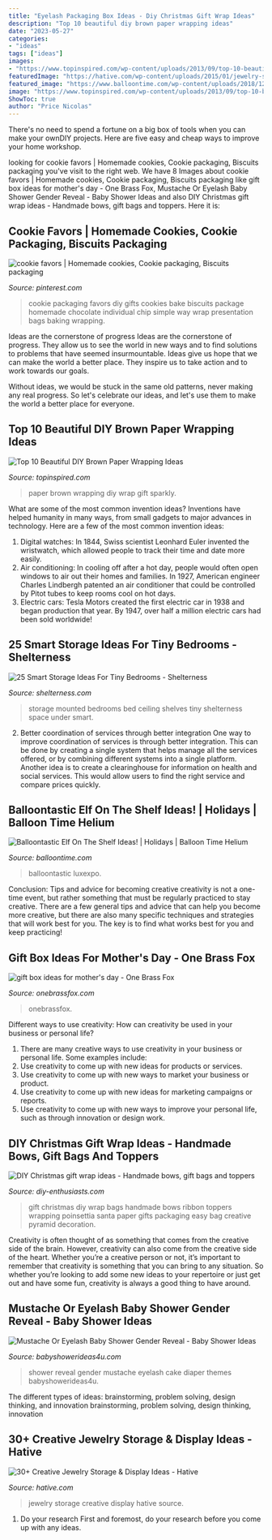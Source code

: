 ```yaml
---
title: "Eyelash Packaging Box Ideas - Diy Christmas Gift Wrap Ideas"
description: "Top 10 beautiful diy brown paper wrapping ideas"
date: "2023-05-27"
categories:
- "ideas"
tags: ["ideas"]
images:
- "https://www.topinspired.com/wp-content/uploads/2013/09/top-10-beautiful-diy-brown-paper-wrapping-ideas_01.jpg"
featuredImage: "https://hative.com/wp-content/uploads/2015/01/jewelry-storage-display-ideas/20-jewelry-storage-display-ideas.jpg"
featured_image: "https://www.balloontime.com/wp-content/uploads/2018/12/IMG_9419-800x1200.jpg"
image: "https://www.topinspired.com/wp-content/uploads/2013/09/top-10-beautiful-diy-brown-paper-wrapping-ideas_01.jpg"
ShowToc: true
author: "Price Nicolas"
---
```



There's no need to spend a fortune on a big box of tools when you can make your ownDIY projects. Here are five easy and cheap ways to improve your home workshop.

	

		
looking for cookie favors | Homemade cookies, Cookie packaging, Biscuits packaging you've visit to the right web. We have 8 Images about cookie favors | Homemade cookies, Cookie packaging, Biscuits packaging like gift box ideas for mother&#039;s day - One Brass Fox, Mustache Or Eyelash Baby Shower Gender Reveal - Baby Shower Ideas and also DIY Christmas gift wrap ideas - Handmade bows, gift bags and toppers. Here it is:
		
    
## Cookie Favors | Homemade Cookies, Cookie Packaging, Biscuits Packaging

<img loading=lazy src="https://i.pinimg.com/originals/9a/bb/07/9abb07e3d151cc1ba2a7b73b4ce2667f.jpg" onerror="this.onerror=null;this.src='https://tse4.mm.bing.net/th?id=OIP.hrcPIO4udG7SCvNLr2TxkwHaLH&amp;pid=15.1';" alt="cookie favors | Homemade cookies, Cookie packaging, Biscuits packaging">

_Source: pinterest.com_

>cookie packaging favors diy gifts cookies bake biscuits package homemade chocolate individual chip simple way wrap presentation bags baking wrapping. 

	

Ideas are the cornerstone of progress
Ideas are the cornerstone of progress. They allow us to see the world in new ways and to find solutions to problems that have seemed insurmountable.
Ideas give us hope that we can make the world a better place. They inspire us to take action and to work towards our goals.

Without ideas, we would be stuck in the same old patterns, never making any real progress. So let's celebrate our ideas, and let's use them to make the world a better place for everyone.

    
## Top 10 Beautiful DIY Brown Paper Wrapping Ideas

<img loading=lazy src="https://www.topinspired.com/wp-content/uploads/2013/09/top-10-beautiful-diy-brown-paper-wrapping-ideas_01.jpg" onerror="this.onerror=null;this.src='https://tse1.mm.bing.net/th?id=OIP.Luk6zMacKEoX79s_VDhXpQHaLI&amp;pid=15.1';" alt="Top 10 Beautiful DIY Brown Paper Wrapping Ideas">

_Source: topinspired.com_

>paper brown wrapping diy wrap gift sparkly. 

	

What are some of the most common invention ideas?
Inventions have helped humanity in many ways, from small gadgets to major advances in technology. Here are a few of the most common invention ideas:
1. Digital watches: In 1844, Swiss scientist Leonhard Euler invented the wristwatch, which allowed people to track their time and date more easily.
2. Air conditioning: In cooling off after a hot day, people would often open windows to air out their homes and families. In 1927, American engineer Charles Lindbergh patented an air conditioner that could be controlled by Pitot tubes to keep rooms cool on hot days.
3. Electric cars: Tesla Motors created the first electric car in 1938 and began production that year. By 1947, over half a million electric cars had been sold worldwide!

    
## 25 Smart Storage Ideas For Tiny Bedrooms - Shelterness

<img loading=lazy src="https://i.shelterness.com/2016/10/26-wall-mounted-storage-cabinets-over-the-bed.jpg" onerror="this.onerror=null;this.src='https://tse3.mm.bing.net/th?id=OIP.YSzEDK2VjJlg7_EtnCIj9wHaJ4&amp;pid=15.1';" alt="25 Smart Storage Ideas For Tiny Bedrooms - Shelterness">

_Source: shelterness.com_

>storage mounted bedrooms bed ceiling shelves tiny shelterness space under smart. 

	

2) Better coordination of services through better integration
One way to improve coordination of services is through better integration. This can be done by creating a single system that helps manage all the services offered, or by combining different systems into a single platform. Another idea is to create a clearinghouse for information on health and social services. This would allow users to find the right service and compare prices quickly.

    
## Balloontastic Elf On The Shelf Ideas! | Holidays | Balloon Time Helium

<img loading=lazy src="https://www.balloontime.com/wp-content/uploads/2018/12/IMG_9419-800x1200.jpg" onerror="this.onerror=null;this.src='https://tse3.mm.bing.net/th?id=OIP.rZPNXpzF0d8QO-C11QSqFQHaLH&amp;pid=15.1';" alt="Balloontastic Elf On The Shelf Ideas! | Holidays | Balloon Time Helium">

_Source: balloontime.com_

>balloontastic luxexpo. 

	

Conclusion: Tips and advice for becoming creative
creativity is not a one-time event, but rather something that must be regularly practiced to stay creative. There are a few general tips and advice that can help you become more creative, but there are also many specific techniques and strategies that will work best for you. The key is to find what works best for you and keep practicing!

    
## Gift Box Ideas For Mother&#039;s Day - One Brass Fox

<img loading=lazy src="https://onebrassfox.com/wp-content/uploads/2017/05/gift-box-ideas-for-mothers-day-olives-grace-16-768x1152.jpg" onerror="this.onerror=null;this.src='https://tse2.mm.bing.net/th?id=OIP.y7cXjtY_yuEekWJJ57y3BgHaLH&amp;pid=15.1';" alt="gift box ideas for mother&#039;s day - One Brass Fox">

_Source: onebrassfox.com_

>onebrassfox. 

	

Different ways to use creativity: How can creativity be used in your business or personal life?
1. There are many creative ways to use creativity in your business or personal life. Some examples include: 
2. Use creativity to come up with new ideas for products or services. 
3. Use creativity to come up with new ways to market your business or product. 
4. Use creativity to come up with new ideas for marketing campaigns or reports. 
5. Use creativity to come up with new ways to improve your personal life, such as through innovation or design work.

    
## DIY Christmas Gift Wrap Ideas - Handmade Bows, Gift Bags And Toppers

<img loading=lazy src="https://www.diy-enthusiasts.com/wp-content/uploads/2013/11/diy-christmas-gift-wrap-ideas-bags-santa-red-ribbon-poinsettia.jpg" onerror="this.onerror=null;this.src='https://tse1.mm.bing.net/th?id=OIP.E4D88adS5EkDCQaUIBzL3AHaOO&amp;pid=15.1';" alt="DIY Christmas gift wrap ideas - Handmade bows, gift bags and toppers">

_Source: diy-enthusiasts.com_

>gift christmas diy wrap bags handmade bows ribbon toppers wrapping poinsettia santa paper gifts packaging easy bag creative pyramid decoration. 

	

Creativity is often thought of as something that comes from the creative side of the brain. However, creativity can also come from the creative side of the heart. Whether you’re a creative person or not, it’s important to remember that creativity is something that you can bring to any situation. So whether you’re looking to add some new ideas to your repertoire or just get out and have some fun, creativity is always a good thing to have around.

    
## Mustache Or Eyelash Baby Shower Gender Reveal - Baby Shower Ideas

<img loading=lazy src="https://babyshowerideas4u.com/wp-content/uploads/2017/09/Mustache-Or-Eyelash-Baby-Shower-Gender-Reveal-Diaper-Cake-600x906.jpg" onerror="this.onerror=null;this.src='https://tse1.mm.bing.net/th?id=OIP.geCe-eog-_arBW3JZApwDAHaLL&amp;pid=15.1';" alt="Mustache Or Eyelash Baby Shower Gender Reveal - Baby Shower Ideas">

_Source: babyshowerideas4u.com_

>shower reveal gender mustache eyelash cake diaper themes babyshowerideas4u. 

	

The different types of ideas: brainstorming, problem solving, design thinking, and innovation
brainstorming, problem solving, design thinking, innovation

    
## 30+ Creative Jewelry Storage &amp; Display Ideas - Hative

<img loading=lazy src="https://hative.com/wp-content/uploads/2015/01/jewelry-storage-display-ideas/20-jewelry-storage-display-ideas.jpg" onerror="this.onerror=null;this.src='https://tse1.mm.bing.net/th?id=OIP.pADGwf9yBUzMI2G-0FArTQHaJ4&amp;pid=15.1';" alt="30+ Creative Jewelry Storage &amp; Display Ideas - Hative">

_Source: hative.com_

>jewelry storage creative display hative source. 

	

1. Do your research First and foremost, do your research before you come up with any ideas.

